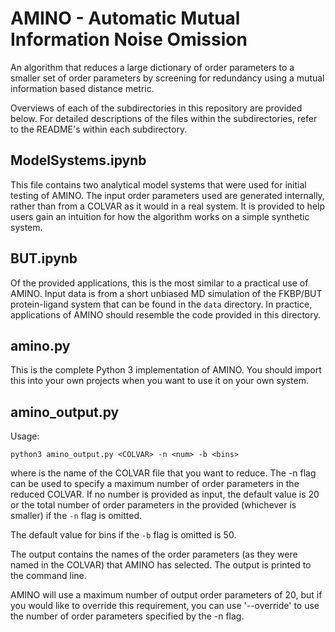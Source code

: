 # AMINO - Automatic Mutual Information Noise Omission
An algorithm that reduces a large dictionary of order parameters to a smaller set of order parameters by screening for redundancy using a mutual information based distance metric.

Overviews of each of the subdirectories in this repository are provided below. For detailed descriptions of the files within the subdirectories, refer to the README's within each subdirectory.

## ModelSystems.ipynb

This file contains two analytical model systems that were used for initial testing of AMINO. The input order parameters used are generated internally, rather than from a COLVAR as it would in a real system. It is provided to help users gain an intuition for how the algorithm works on a simple synthetic system.

## BUT.ipynb

Of the provided applications, this is the most similar to a practical use of AMINO. Input data is from a short unbiased MD simulation of the FKBP/BUT protein-ligand system that can be found in the `data` directory. In practice, applications of AMINO should resemble the code provided in this directory.

## amino.py

This is the complete Python 3 implementation of AMINO. You should import this into your own projects when you want to use it on your own system.

## amino_output.py

Usage:

```text
python3 amino_output.py <COLVAR> -n <num> -b <bins>
```

where <COLVAR> is the name of the COLVAR file that you want to reduce. The -n flag can be used to specify a maximum number of order parameters in the reduced COLVAR. If no number is provided as input, the default value is 20 or the total number of order parameters in the provided <COLVAR> (whichever is smaller) if the `-n` flag is omitted.

The default value for bins if the `-b` flag is omitted is 50.

The output contains the names of the order parameters (as they were named in the COLVAR) that AMINO has selected. The output is printed to the command line.

AMINO will use a maximum number of output order parameters of 20, but if you would like to override this requirement, you can use '--override' to use the number of order parameters specified by the -n flag.
